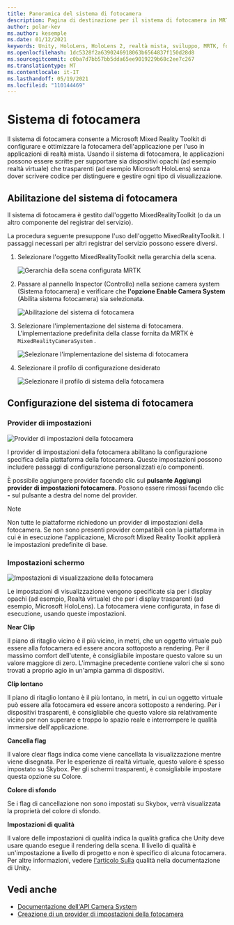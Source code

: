 ```yaml
---
title: Panoramica del sistema di fotocamera
description: Pagina di destinazione per il sistema di fotocamera in MRTK
author: polar-kev
ms.author: kesemple
ms.date: 01/12/2021
keywords: Unity, HoloLens, HoloLens 2, realtà mista, sviluppo, MRTK, fotocamera,
ms.openlocfilehash: 1dc5328f2a6390246918063b6564837f150d28d8
ms.sourcegitcommit: c0ba7d7bb57bb5dda65ee9019229b68c2ee7c267
ms.translationtype: MT
ms.contentlocale: it-IT
ms.lasthandoff: 05/19/2021
ms.locfileid: "110144469"
---
```

# <a name="camera-system"></a>Sistema di fotocamera

Il sistema di fotocamera consente a Microsoft Mixed Reality Toolkit di configurare e ottimizzare la fotocamera dell'applicazione per l'uso in applicazioni di realtà mista. Usando il sistema di fotocamera, le applicazioni possono essere scritte per supportare sia dispositivi opachi (ad esempio realtà virtuale) che trasparenti (ad esempio Microsoft HoloLens) senza dover scrivere codice per distinguere e gestire ogni tipo di visualizzazione.

## <a name="enabling-the-camera-system"></a>Abilitazione del sistema di fotocamera

Il sistema di fotocamera è gestito dall'oggetto MixedRealityToolkit (o da un altro componente del registrar del servizio).

La procedura seguente presuppone l'uso dell'oggetto MixedRealityToolkit. I passaggi necessari per altri registrar del servizio possono essere diversi.

1. Selezionare l'oggetto MixedRealityToolkit nella gerarchia della scena.

    ![Gerarchia della scena configurata MRTK](../images/MRTK_ConfiguredHierarchy.png)

2. Passare al pannello Inspector (Controllo) nella sezione camera system (Sistema fotocamera) e verificare che **l'opzione Enable Camera System** (Abilita sistema fotocamera) sia selezionata.

    ![Abilitazione del sistema di fotocamera](../images/camera-system/EnableCameraSystem.png)

3. Selezionare l'implementazione del sistema di fotocamera. L'implementazione predefinita della classe fornita da MRTK è `MixedRealityCameraSystem` .

    ![Selezionare l'implementazione del sistema di fotocamera](../images/camera-system/SelectCameraSystemType.png)

4. Selezionare il profilo di configurazione desiderato

    ![Selezionare il profilo di sistema della fotocamera](../images/camera-system/SelectCameraProfile.png)

## <a name="configuring-the-camera-system"></a>Configurazione del sistema di fotocamera

### <a name="settings-providers"></a>Provider di impostazioni

![Provider di impostazioni della fotocamera](../images/camera-system/CameraSettingsProviders.png)

I provider di impostazioni della fotocamera abilitano la configurazione specifica della piattaforma della fotocamera. Queste impostazioni possono includere passaggi di configurazione personalizzati e/o componenti.

È possibile aggiungere provider facendo clic sul **pulsante Aggiungi provider di impostazioni fotocamera.** Possono essere rimossi facendo clic **-** sul pulsante a destra del nome del provider.

> [!Note]
> Non tutte le piattaforme richiedono un provider di impostazioni della fotocamera. Se non sono presenti provider compatibili con la piattaforma in cui è in esecuzione l'applicazione, Microsoft Mixed Reality Toolkit applierà le impostazioni predefinite di base.

### <a name="display-settings"></a>Impostazioni schermo

![Impostazioni di visualizzazione della fotocamera](../images/camera-system/CameraDisplaySettings.png)

Le impostazioni di visualizzazione vengono specificate sia per i display opachi (ad esempio, Realtà virtuale) che per i display trasparenti (ad esempio, Microsoft HoloLens). La fotocamera viene configurata, in fase di esecuzione, usando queste impostazioni.

**Near Clip**

Il piano di ritaglio vicino è il più vicino, in metri, che un oggetto virtuale può essere alla fotocamera ed essere ancora sottoposto a rendering. Per il massimo comfort dell'utente, è consigliabile impostare questo valore su un valore maggiore di zero. L'immagine precedente contiene valori che si sono trovati a proprio agio in un'ampia gamma di dispositivi.

**Clip lontano**

Il piano di ritaglio lontano è il più lontano, in metri, in cui un oggetto virtuale può essere alla fotocamera ed essere ancora sottoposto a rendering. Per i dispositivi trasparenti, è consigliabile che questo valore sia relativamente vicino per non superare e troppo lo spazio reale e interrompere le qualità immersive dell'applicazione.

**Cancella flag**

Il valore clear flags indica come viene cancellata la visualizzazione mentre viene disegnata. Per le esperienze di realtà virtuale, questo valore è spesso impostato su Skybox. Per gli schermi trasparenti, è consigliabile impostare questa opzione su Colore.

**Colore di sfondo**

Se i flag di cancellazione non sono impostati su Skybox, verrà visualizzata la proprietà del colore di sfondo.

**Impostazioni di qualità**

Il valore delle impostazioni di qualità indica la qualità grafica che Unity deve usare quando esegue il rendering della scena. Il livello di qualità è un'impostazione a livello di progetto e non è specifico di alcuna fotocamera. Per altre informazioni, vedere [l'articolo Sulla](https://docs.unity3d.com/Manual/class-QualitySettings.html) qualità nella documentazione di Unity.

## <a name="see-also"></a>Vedi anche

- [Documentazione dell'API Camera System](xref:Microsoft.MixedReality.Toolkit.CameraSystem)
- [Creazione di un provider di impostazioni della fotocamera](create-settings-provider.md)

